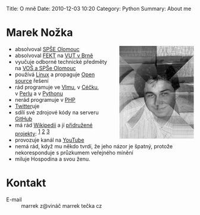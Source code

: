 Title: O mně
Date: 2010-12-03 10:20
Category: Python
Summary: About me

Marek Nožka
=================

<img width="200" height="249" alt="Moje fotka" 
     src="/images/marek.jpg" style="float:right; margin-left:30px;"/>

<ul>
<li>absolvoval 
<a href="http://www.spseol.cz">SPŠE Olomouc</a></li>
<li>absolvoval
<a href="http://www.feec.vutbr.cz">FEKT</a> na <a href="http://www.vutbr.cz/">VUT&nbsp;v&nbsp;Brně</a></li>
<li>vyučuje odborné technické předměty 
na&nbsp;<a href="http://www.spseol.cz">VOŠ&nbsp;a&nbsp;SPŠe&nbsp;Olomouc</a></li>
<li>používá 
<a href="http://www.linux.cz/">Linux</a> a propaguje
<a href="http://cs.wikipedia.org/wiki/Open_source">Open source</a> řešení</li>
<!--<li>poslouchá                                    -->
<!--<a href="http://oboroh.cz/">Oboroh</a>,           -->
<!--<a href="http://www.majerovky.cz/">Majerovky</a>, -->
<!--<a href="http://www.traband.net/">Traband</a>     -->
<!--</li>                                             -->
<li>rád programuje 
ve&nbsp;<a href="http://www.kit.tul.cz/~satrapa/docs/vim/">VImu</a>,
v&nbsp;<a href="http://cs.wikipedia.org/wiki/C_(programovací_jazyk)">Céčku</a>,
v&nbsp;<a href="http://cs.wikipedia.org/wiki/Perl">Perlu</a> a  
v&nbsp;<a href="http://cs.wikipedia.org/wiki/Python">Pythonu</a>
</li>
<li>nerád programuje 
v&nbsp;<a href="http://cs.wikipedia.org/wiki/PHP">PHP</a>
</li>
<li><a href="http://twitter.com/MarrekNozka/">Twitter</a>uje</li>
<li>sdílí své zdrojové kódy na serveru 
    <a href="https://github.com/MarrekNozka/">GitHub</a></li>
<li>má rád <a href="http://cs.wikipedia.org">Wikipedii</a> a jí 
<a href="http://commons.wikimedia.org/">přidružené</a> 
<a href="http://wikimedia.org/">projekty</a>:
    <a style="vertical-align:super;" href="http://cs.wikipedia.org/wiki/Wikipedista:Tlapicka">1</a>
    <a style="vertical-align:super;" href="http://cs.wikibooks.org/wiki/User:Tlapicka">2</a>
    <a style="vertical-align:super;" href="http://commons.wikimedia.org/wiki/Special:Contributions/Tlapicka">3</a>
</li>
<!--<li>provozuje profil na -->
<!--    <a href="https://plus.google.com/106541283459415810809">G+</a></li>-->
<li>provozuje kanál na <a href="https://www.youtube.com/user/YouTlapickaTube">YouTube</a></li>
<li>nemá rád, když mu někdo tvrdí, že jeho názor je špatný, protože
nekoresponduje s&nbsp;průzkumem veřejného mínění</li>
<li>miluje Hospodina a svou ženu.</li>
</ul>

Kontakt
===============================

<dl>
    <dt>E-mail</dt>
    <dd>marrek z&#64;vináč marrek tečka cz</dd>
</dl>
